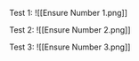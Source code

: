 Test 1:
![[Ensure Number 1.png]]

Test 2:
![[Ensure Number 2.png]]

Test 3:
![[Ensure Number 3.png]]